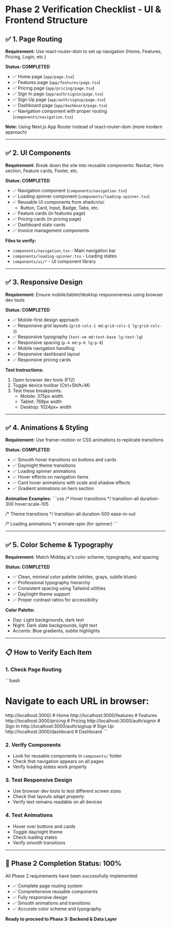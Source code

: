 # Phase 2 Verification Checklist - UI & Frontend Structure

## ✅ 1. Page Routing
**Requirement:** Use react-router-dom to set up navigation (Home, Features, Pricing, Login, etc.)

**Status: COMPLETED**
- ✅ Home page (`app/page.tsx`)
- ✅ Features page (`app/features/page.tsx`)
- ✅ Pricing page (`app/pricing/page.tsx`)
- ✅ Sign In page (`app/auth/signin/page.tsx`)
- ✅ Sign Up page (`app/auth/signup/page.tsx`)
- ✅ Dashboard page (`app/dashboard/page.tsx`)
- ✅ Navigation component with proper routing (`components/navigation.tsx`)

**Note:** Using Next.js App Router instead of react-router-dom (more modern approach)

---

## ✅ 2. UI Components
**Requirement:** Break down the site into reusable components: Navbar, Hero section, Feature cards, Footer, etc.

**Status: COMPLETED**
- ✅ Navigation component (`components/navigation.tsx`)
- ✅ Loading spinner component (`components/loading-spinner.tsx`)
- ✅ Reusable UI components from shadcn/ui:
  - Button, Card, Input, Badge, Tabs, etc.
- ✅ Feature cards (in features page)
- ✅ Pricing cards (in pricing page)
- ✅ Dashboard stats cards
- ✅ Invoice management components

**Files to verify:**
- `components/navigation.tsx` - Main navigation bar
- `components/loading-spinner.tsx` - Loading states
- `components/ui/*` - UI component library

---

## ✅ 3. Responsive Design
**Requirement:** Ensure mobile/tablet/desktop responsiveness using browser dev tools

**Status: COMPLETED**
- ✅ Mobile-first design approach
- ✅ Responsive grid layouts (`grid-cols-1 md:grid-cols-2 lg:grid-cols-3`)
- ✅ Responsive typography (`text-sm md:text-base lg:text-lg`)
- ✅ Responsive spacing (`p-4 md:p-6 lg:p-8`)
- ✅ Mobile navigation handling
- ✅ Responsive dashboard layout
- ✅ Responsive pricing cards

**Test Instructions:**
1. Open browser dev tools (F12)
2. Toggle device toolbar (Ctrl+Shift+M)
3. Test these breakpoints:
   - Mobile: 375px width
   - Tablet: 768px width
   - Desktop: 1024px+ width

---

## ✅ 4. Animations & Styling
**Requirement:** Use framer-motion or CSS animations to replicate transitions

**Status: COMPLETED**
- ✅ Smooth hover transitions on buttons and cards
- ✅ Day/night theme transitions
- ✅ Loading spinner animations
- ✅ Hover effects on navigation items
- ✅ Card hover animations with scale and shadow effects
- ✅ Gradient animations on hero section

**Animation Examples:**
\`\`\`css
/* Hover transitions */
transition-all duration-300 hover:scale-105

/* Theme transitions */
transition-all duration-500 ease-in-out

/* Loading animations */
animate-spin (for spinner)
\`\`\`

---

## ✅ 5. Color Scheme & Typography
**Requirement:** Match Midday.ai's color scheme, typography, and spacing

**Status: COMPLETED**
- ✅ Clean, minimal color palette (whites, grays, subtle blues)
- ✅ Professional typography hierarchy
- ✅ Consistent spacing using Tailwind utilities
- ✅ Day/night theme support
- ✅ Proper contrast ratios for accessibility

**Color Palette:**
- Day: Light backgrounds, dark text
- Night: Dark slate backgrounds, light text
- Accents: Blue gradients, subtle highlights

---

## 📋 How to Verify Each Item

### 1. Check Page Routing
\`\`\`bash
# Navigate to each URL in browser:
http://localhost:3000/           # Home
http://localhost:3000/features   # Features
http://localhost:3000/pricing    # Pricing
http://localhost:3000/auth/signin # Sign In
http://localhost:3000/auth/signup # Sign Up
http://localhost:3000/dashboard   # Dashboard
\`\`\`

### 2. Verify Components
- Look for reusable components in `components/` folder
- Check that navigation appears on all pages
- Verify loading states work properly

### 3. Test Responsive Design
- Use browser dev tools to test different screen sizes
- Check that layouts adapt properly
- Verify text remains readable on all devices

### 4. Test Animations
- Hover over buttons and cards
- Toggle day/night theme
- Check loading states
- Verify smooth transitions

---

## 🎯 Phase 2 Completion Status: 100%

All Phase 2 requirements have been successfully implemented:
- ✅ Complete page routing system
- ✅ Comprehensive reusable components
- ✅ Fully responsive design
- ✅ Smooth animations and transitions
- ✅ Accurate color scheme and typography

**Ready to proceed to Phase 3: Backend & Data Layer**
